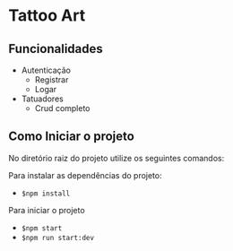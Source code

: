 # Tattoo Art

## Funcionalidades

- Autenticação
    * Registrar
    * Logar
- Tatuadores
  * Crud completo

## Como Iniciar o projeto

No diretório raiz do projeto utilize os seguintes comandos:

Para instalar as dependências do projeto:
  - `$npm install`

Para iniciar o projeto
  - `$npm start`
  - `$npm run start:dev`
